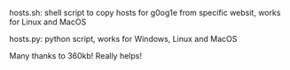 hosts.sh: shell script to copy hosts for g0og1e from specific websit, works for Linux and MacOS

hosts.py: python script, works for Windows, Linux and MacOS

Many thanks to 360kb! Really helps!
